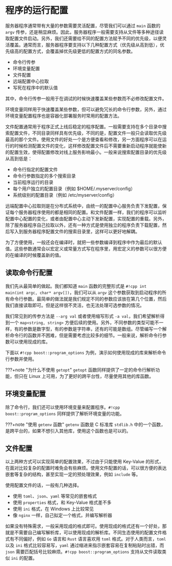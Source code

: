 # 程序的运行配置

服务器程序通常带有大量的参数需要灵活配置，尽管我们可以通过 `main` 函数的 `argv` 传参，还是稍显麻烦。因此，服务器程序一般需要支持从文件等多种途径读取配置文件启动。另外，我们还需要给不同的配置方法赋予不同的优先级，以便灵活覆盖。通常而言，服务器程序要支持以下几种配置方式（优先级从高到低），优先级高的配置方式，会覆盖掉优先级更低的配置方式的同名参数。

- 命令行传参
- 环境变量配置
- 文件配置
- 远端配置中心拉取
- 写死在程序中的默认值

其中，命令行传参一般用于在调试的时候快速覆盖某些参数而不必修改配置文件。

环境变量同样用于快速覆盖某些参数，但可以避免冗长的命令行参数，另外，通过环境变量配置程序也是容器化部署服务时常用的配置方法。

文件配置通常用于程序正式上线后稳定的程序配置。一般需要支持在多个目录中搜索配置文件，不同目录同样具有优先级，不同的是，配置文件一般只会读取优先级最高的那个文件。使用文件的好处一个是方便查看和修改，另一方面程序可以在运行的时候检测配置文件的变化，这样修改配置文件后不需要重新启动程序就能使新的配置生效，使得配置修改对线上服务影响最小。一般来说搜索配置目录的优先级从高到低是：

- 命令行指定的配置文件
- 命令行参数指定的多个搜索目录
- 当前程序运行的目录
- 每个用户独立的配置目录（例如 $HOME/.myserver/config）
- 系统级别的配置目录（例如 /etc/myserver/config）

远端配置中心拉取则是在分布式系统中，由统一的配置中心服务负责下发配置，保证每个服务器程序使用的都是相同的配置。和文件配置一样，我们的程序可以监听配置中心配置的变化，或者由配置中心主动下发新配置，实现配置的重载。另外，除了服务器程序自己拉取以外，还有一种方式是使用独立的程序负责下载配置，然后写入到服务器程序配置文件的搜索目录里，这样可以更好地解耦。

为了方便使用，一般还会在编译时，就把一些参数编译到程序中作为最后的默认值。这些参数通常会以宏定义或常量方式写在程序里，用宏定义的参数可以很方便的在编译的时候覆盖新的值。

## 读取命令行配置

我们先从最简单的做起。我们都知道 `main` 函数的完整形式是 `#!cpp int main(int argc, char* argv[])`，我们可以从 `argv` 这个参数获取到启动程序的所有命令行参数。最简单的做法就是我们规定不同的参数应该放在第几个位置，然后我们直接读取即可。但是这样很不灵活，也无法处理可选参数的情况。

我们常见到的传参方法是 `--arg val` 或者使用缩写形式 `-a val`，我们希望解析得到一个 `map<string, string>` 方便后续的使用。另外，不同参数的类型可能不一样，有的参数是数字型，有的参数是字符串，还有的可能是数组。尽管编写一个解析命令行的函数并不困难，但是需要考虑比较多的细节。一般来说，解析命令行参数可以使用现成的库。

下面以 `#!cpp boost::program_options` 为例，演示如何使用现成的库来解析命令行参数并使用。

???+note "为什么不使用 `getopt`"
    `getopt` 函数同样提供了一定的命令行解析功能，但只在 Linux 上可用，为了更好的跨平台性，尽量使用其他的库函数。

## 环境变量配置

除了命令行，我们还可以使用环境变量来配置程序。`#!cpp boost::program_options` 同样提供了解析环境变量的功能。

???+note "使用 `getenv` 函数"
    `getenv` 函数是 C 标准库 `stdlib.h` 中的一个函数，是跨平台的，如果不想引入其他库，使用这个函数也是可以的。

## 文件配置

以上两种方式可以实现简单的配置效果，不过由于只能使用 Key-Value 的形式，在面对比较复杂的配置时难免会有些麻烦。使用文件配置的话，可以很方便的表达嵌套等复杂的结构，甚至实现一定的预处理效果，例如 `include` 等。

使用配置文件的话，一般有几种选择。

- 使用 `toml`、`json`、`yaml` 等常见的嵌套格式
- 使用 `properties` 格式，和 Key-Value 格式差不多
- 使用 `ini` 格式，在 Windows 上比较常见
- 像 `nginx` 一样，自己拟定一个格式，并编写解析器

如果没有特殊需求，一般采用现成的格式即可。使用现成的格式还有一个好处，那就是不需要自己编写解析库，可以使用现成的解析库。不同生态使用的配置文件格式有不同偏好，例如 `Go` 语言和 `Rust` 语言喜欢用 `toml` 格式。对于人类而言，`toml` 以及 `ini` 格式比较容易写，`yaml` 通过缩进来指示嵌套容易在复制粘贴时出错，而 `json` 需要匹配括号比较麻烦。`#!cpp boost::program_options` 支持从文件读取类似 `ini` 的配置。

